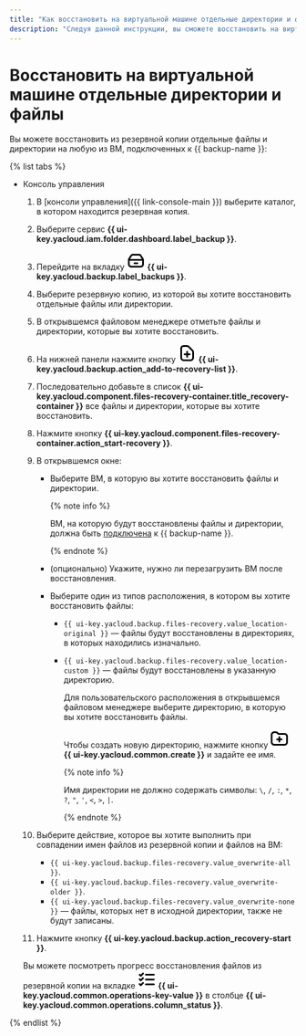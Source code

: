 ```yaml
---
title: "Как восстановить на виртуальной машине отдельные директории и файлы"
description: "Следуя данной инструкции, вы сможете восстановить на виртуальной машине отдельные директории и файлы." 
---
```


# Восстановить на виртуальной машине отдельные директории и файлы

Вы можете восстановить из резервной копии отдельные файлы и директории на любую из ВМ, подключенных к {{ backup-name }}:

{% list tabs %}

- Консоль управления

  1. В [консоли управления]({{ link-console-main }}) выберите каталог, в котором находится резервная копия.
  1. Выберите сервис **{{ ui-key.yacloud.iam.folder.dashboard.label_backup }}**.
  1. Перейдите на вкладку ![backups](../../../_assets/console-icons/archive.svg) **{{ ui-key.yacloud.backup.label_backups }}**.
  1. Выберите резервную копию, из которой вы хотите восстановить отдельные файлы или директории.
  1. В открывшемся файловом менеджере отметьте файлы и директории, которые вы хотите восстановить.
  1. На нижней панели нажмите кнопку ![file](../../../_assets/console-icons/file-plus.svg) **{{ ui-key.yacloud.backup.action_add-to-recovery-list }}**.
  1. Последовательно добавьте в список **{{ ui-key.yacloud.component.files-recovery-container.title_recovery-container }}** все файлы и директории, которые вы хотите восстановить.
  1. Нажмите кнопку **{{ ui-key.yacloud.component.files-recovery-container.action_start-recovery }}**.
  1. В открывшемся окне:
      * Выберите ВМ, в которую вы хотите восстановить файлы и директории.

        {% note info %}

        ВМ, на которую будут восстановлены файлы и директории, должна быть [подключена](../../concepts/vm-connection.md) к {{ backup-name }}.

        {% endnote %}

      * (опционально) Укажите, нужно ли перезагрузить ВМ после восстановления.
      * Выберите один из типов расположения, в котором вы хотите восстановить файлы:
        * `{{ ui-key.yacloud.backup.files-recovery.value_location-original }}` — файлы будут восстановлены в директориях, в которых находились изначально.
        * `{{ ui-key.yacloud.backup.files-recovery.value_location-custom }}` — файлы будут восстановлены в указанную директорию.

          Для пользовательского расположения в открывшемся файловом менеджере выберите директорию, в которую вы хотите восстановить файлы. 
          
          Чтобы создать новую директорию, нажмите кнопку ![new-folder](../../../_assets/console-icons/folder-plus.svg) **{{ ui-key.yacloud.common.create }}** и задайте ее имя.

          {% note info %}

          Имя директории не должно содержать символы: `\`, `/`, `:`, `*`, `?`, `"`, `'`, `<`, `>`, `|`.

          {% endnote %}

  1. Выберите действие, которое вы хотите выполнить при совпадении имен файлов из резервной копии и файлов на ВМ:
      * `{{ ui-key.yacloud.backup.files-recovery.value_overwrite-all }}`.
      * `{{ ui-key.yacloud.backup.files-recovery.value_overwrite-older }}`.
      * `{{ ui-key.yacloud.backup.files-recovery.value_overwrite-none }}` — файлы, которых нет в исходной директории, также не будут записаны.
  1. Нажмите кнопку **{{ ui-key.yacloud.backup.action_recovery-start }}**.

  Вы можете посмотреть прогресс восстановления файлов из резервной копии на вкладке ![operations](../../../_assets/console-icons/list-check.svg) **{{ ui-key.yacloud.common.operations-key-value }}** в столбце **{{ ui-key.yacloud.common.operations.column_status }}**.

{% endlist %}